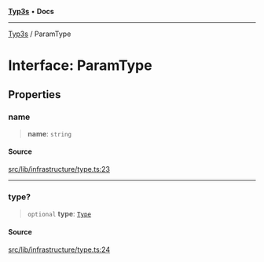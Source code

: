 [**Typ3s**](../README.md) • **Docs**

***

[Typ3s](../README.md) / ParamType

# Interface: ParamType

## Properties

### name

> **name**: `string`

#### Source

[src/lib/infrastructure/type.ts:23](https://github.com/data7expressions/typ3s/blob/c2159f3/src/lib/infrastructure/type.ts#L23)

***

### type?

> `optional` **type**: [`Type`](../classes/Type.md)

#### Source

[src/lib/infrastructure/type.ts:24](https://github.com/data7expressions/typ3s/blob/c2159f3/src/lib/infrastructure/type.ts#L24)
